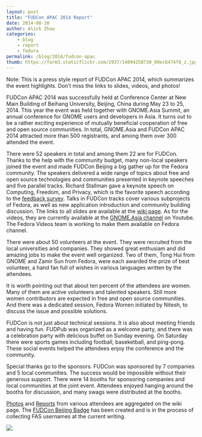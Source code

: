 ```yaml
---
layout: post
title: "FUDCon APAC 2014 Report"
date: 2014-08-30
author: Alick Zhao
categories:
    - blog
    - report
    - fedora
permalink: /blog/2014/fudcon-apac
thumb: https://farm3.staticflickr.com/2937/14094258730_09ec6474f0_z.jpg
---
```



Note: This is a press style report of FUDCon APAC 2014, which summarizes the
event highlights. Don’t miss the links to slides, videos, and photos!

FUDCon APAC 2014 was successfully held at Conference Center at New Main
Building of Beihang University, Beijing, China during May 23 to 25, 2014. This
year the event was held together with GNOME.Asia Summit, an annual conference
for GNOME users and developers in Asia. It turns out to be a rather exciting
experience of mutually beneficial cooperation of free and open source
communities. In total, GNOME.Asia and FUDCon APAC 2014 attracted more than 500
registrants, and among them over 300 attended the event.

<!--more-->

There were 52 speakers in total and among them 22 are for FUDCon. Thanks to the
help with the community budget, many non-local speakers joined the event and
made FUDCon Beijing a big gather up for the Fedora community. The speakers
delivered a wide range of topics about free and open source technologies and
communities presented in keynote speeches and five parallel tracks. Richard
Stallman gave a keynote speech on Computing, Freedom, and Privacy, which is the
favorite speech according to the 
[feedback survey](https://docs.google.com/forms/d/1E-Edw8NGpVvMyte-9kR_QYhrFtW3e9Qru8K2CtMdcCM/viewanalytics). 
Talks in FUDCon tracks cover
various subprojects of Fedora, as well as new application introduction and
community building discussion. The links to all slides are available at the
[wiki page](https://fedoraproject.org/wiki/FUDCon:Beijing_2014#Slides). 
As for the videos, they are currently available at the 
[GNOME.Asia channel](https://www.youtube.com/channel/UC4xC9dsLPn2RbwQD01GJXRw) 
on Youtube. The Fedora Videos team is working to make them available on
Fedora channel.

There were about 50 volunteers at the event. They were recruited from the local
universities and companies. They showed great enthusiam and did amazing jobs to
make the event well organized. Two of them, Tong Hui from GNOME and Zamir Sun
from Fedora, were each awarded the prize of best volunteer, a hand fan full of
wishes in various languages written by the attendees.

It is worth pointing out that about ten percent of the attendees are women.
Many of them are active volunteers and talented speakers. Still more women
contributors are expected in free and open source communities. And there was
a dedicated session, Fedora Women initiated by Nitesh, to discuss the issue and
possible solutions.

FUDCon is not just about technical sessions. It is also about meeting friends
and having fun. FUDPub was organized as a welcome party, and there was
a celebration party with delicious buffet on Sunday evening. On Saturday there
were sports games including football, baseketball, and ping-pong. These social
events helped the attendees enjoy the conference and the community.

Special thanks go to the sponsors. FUDCon was sponsored by 7 companies and
5 local communities. The success would be impossible without their generous
support. There were 14 booths for sponsoring companies and local communities at
the joint event. Attendees enjoyed hanging around the booths for discussion,
and many swags were distributed at the booths.

[Photos](https://fedoraproject.org/wiki/FUDCon:Beijing_2014#Photos) 
and [Reports](https://fedoraproject.org/wiki/FUDCon:Beijing_2014#Reports) 
from various attendees are aggregated on the wiki page. The
[FUDCon Beijing Badge](https://fedoraproject.org/wiki/FUDCon:Beijing_2014/Badge) 
has been created and is in the process of collecting FAS
usernames at the current writing.

![](https://farm3.staticflickr.com/2937/14094258730_09ec6474f0_z.jpg)
